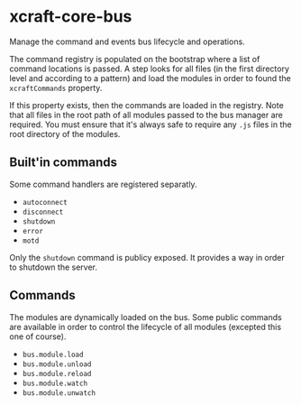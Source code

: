 
# xcraft-core-bus

Manage the command and events bus lifecycle and operations.

The command registry is populated on the bootstrap where a list of command
locations is passed. A step looks for all files (in the first directory
level and according to a pattern) and load the modules in order to found
the `xcraftCommands` property.

If this property exists, then the commands are loaded in the registry. Note
that all files in the root path of all modules passed to the bus manager
are required. You must ensure that it's always safe to require any `.js`
files in the root directory of the modules.

## Built'in commands

Some command handlers are registered separatly.

- `autoconnect`
- `disconnect`
- `shutdown`
- `error`
- `motd`

Only the `shutdown` command is publicy exposed. It provides a way in order
to shutdown the server.

## Commands

The modules are dynamically loaded on the bus. Some public commands are
available in order to control the lifecycle of all modules (excepted this
one of course).

- `bus.module.load`
- `bus.module.unload`
- `bus.module.reload`
- `bus.module.watch`
- `bus.module.unwatch`
